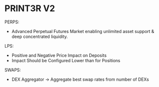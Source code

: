 # PRINT3R V2

PERPS:

- Advanced Perpetual Futures Market enabling unlimited asset support & deep
  concentrated liquidity.

LPS:

- Positive and Negative Price Impact on Deposits
- Impact Should be Configured Lower than for Positions

SWAPS:

- DEX Aggregator -> Aggregate best swap rates from number of DEXs
